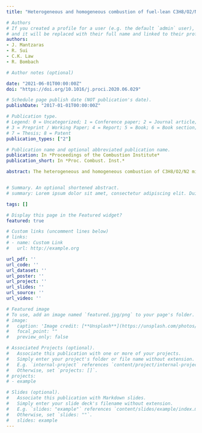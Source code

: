 ```yaml
---
title: "Heterogeneous and homogeneous combustion of fuel-lean C3H8/O2/N2 mixtures over rhodium at pressures up to 6 bar"

# Authors
# If you created a profile for a user (e.g. the default `admin` user), write the username (folder name) here 
# and it will be replaced with their full name and linked to their profile.
authors:
- J. Mantzaras
- R. Sui
- C.K. Law
- R. Bombach

# Author notes (optional)

date: "2021-06-01T00:00:00Z"
doi: "https://doi.org/10.1016/j.proci.2020.06.029"

# Schedule page publish date (NOT publication's date).
publishDate: "2017-01-01T00:00:00Z"

# Publication type.
# Legend: 0 = Uncategorized; 1 = Conference paper; 2 = Journal article;
# 3 = Preprint / Working Paper; 4 = Report; 5 = Book; 6 = Book section;
# 7 = Thesis; 8 = Patent
publication_types: ["2"]

# Publication name and optional abbreviated publication name.
publication: In *Proceedings of the Combustion Institute*
publication_short: In *Proc. Combust. Inst.*

abstract: The heterogeneous and homogeneous combustion of C3H8/O2/N2 mixtures over Rh was investigated at pressures 1-6 bar, catalyst surface temperatures 680-1100 K and C3H8-to-O2 equivalence ratios 0.25-0.52. Non-intrusive laser-based measurements were applied in a channel-flow catalytic reactor and involved 1-D Raman spectroscopy of major gas-phase species across the channel boundary layer for assessing the catalytic reactivity and planar laser induced fluorescence (PLIF) of the OH radical for monitoring homogeneous combustion. Simulations were carried out with a 2-D numerical code that included detailed hetero-/homogeneous chemical reaction mechanisms. By comparing the Raman-measured and predicted transverse profiles of the limiting C3H8 reactant, the suitability of a detailed surface reaction mechanism was initially evaluated and subsequently a one-step reaction was constructed, which was applicable for the C3H8 total oxidation over Rh at pressures 1 to 6 bar. The catalytic reactivity of C3H8 over Rh displayed a ∼p0.14 pressure dependence, which was substantially lower than a previously reported ∼p0.70 dependence over Pt. The weak pressure dependence of the C3H8 reactivity on Rh suggested caution when selecting catalysts for high-pressure power systems (recuperative microreactors, small-scale turbines) fueled with C3H8 or LPG (liquefied petroleum gas). Comparisons of PLIF-measured and predicted distributions of the OH radical indicated that the employed gas-phase reaction mechanism captured the onset of homogeneous ignition at pressures greater than or equal to 3 bar as well as the ensuing flame shapes. Predicted and measured homogeneous ignition distances agreed within 2.5% at 6 bar. With decreasing pressure, the predictions yielded gradually increasing but still modest underpredictions (up to 11.2% at 3 bar) of the homogeneous ignition distances. The key gas-phase reactions affecting homogeneous combustion at various pressures were finally identified.


# Summary. An optional shortened abstract.
# summary: Lorem ipsum dolor sit amet, consectetur adipiscing elit. Duis posuere tellus ac convallis placerat. Proin tincidunt magna sed ex sollicitudin condimentum.

tags: []

# Display this page in the Featured widget?
featured: true

# Custom links (uncomment lines below)
# links:
# - name: Custom Link
#   url: http://example.org

url_pdf: ''
url_code: ''
url_dataset: ''
url_poster: ''
url_project: ''
url_slides: ''
url_source: ''
url_video: ''

# Featured image
# To use, add an image named `featured.jpg/png` to your page's folder. 
# image:
#   caption: 'Image credit: [**Unsplash**](https://unsplash.com/photos/pLCdAaMFLTE)'
#   focal_point: ""
#   preview_only: false

# Associated Projects (optional).
#   Associate this publication with one or more of your projects.
#   Simply enter your project's folder or file name without extension.
#   E.g. `internal-project` references `content/project/internal-project/index.md`.
#   Otherwise, set `projects: []`.
# projects:
# - example

# Slides (optional).
#   Associate this publication with Markdown slides.
#   Simply enter your slide deck's filename without extension.
#   E.g. `slides: "example"` references `content/slides/example/index.md`.
#   Otherwise, set `slides: ""`.
#   slides: example
---
```

